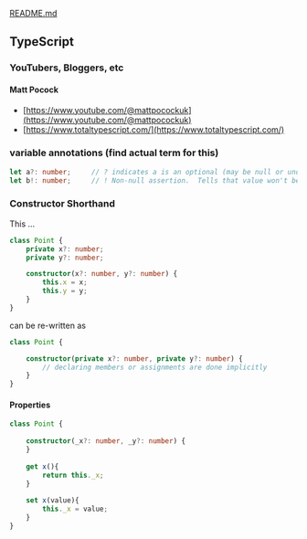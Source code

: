 [README.md](README.md)

## TypeScript

### YouTubers, Bloggers, etc

#### Matt Pocock

- [https://www.youtube.com/@mattpocockuk](https://www.youtube.com/@mattpocockuk)
- [https://www.totaltypescript.com/](https://www.totaltypescript.com/)


### variable annotations (find actual term for this)

```typescript
let a?: number;     // ? indicates a is an optional (may be null or undefined)
let b!: number;     // ! Non-null assertion.  Tells that value won't be null or undefined
```


### Constructor Shorthand

This ...
```typescript
class Point {
    private x?: number;
    private y?: number;

    constructor(x?: number, y?: number) {
        this.x = x;
        this.y = y;
    }
}
```

can be re-written as

```typescript
class Point {

    constructor(private x?: number, private y?: number) {
        // declaring members or assignments are done implicitly
    }
}
```

#### Properties

```typescript
class Point {
    
    constructor(_x?: number, _y?: number) {
    }
    
    get x(){
        return this._x;
    }
    
    set x(value){
        this._x = value;
    }
}
```
